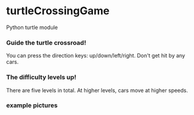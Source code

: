 # turtleCrossingGame
Python turtle module

### Guide the turtle crossroad!
You can press the direction keys: up/down/left/right.
Don't get hit by any cars.

### The difficulty levels up!
There are five levels in total. At higher levels, cars move at higher speeds.

### example pictures
